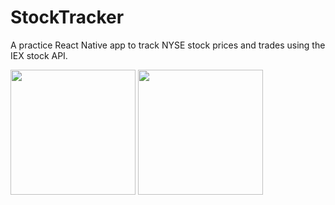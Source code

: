 # StockTracker
A practice React Native app to track NYSE stock prices and trades using the IEX stock API.

<img src="https://mreganart.files.wordpress.com/2021/06/stocktracker_search.png" width=200>  <img src="https://mreganart.files.wordpress.com/2021/06/stocktracker_favorites.png" width=200>
